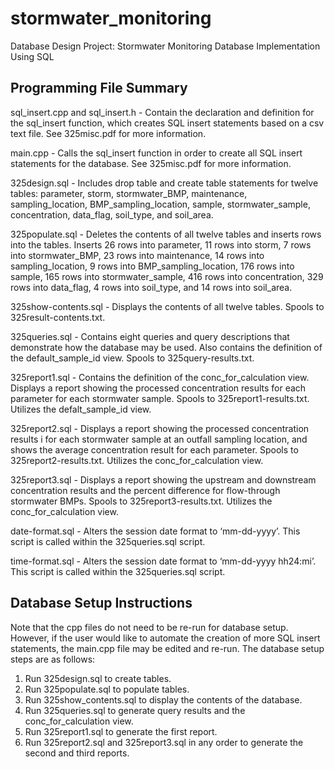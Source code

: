 # stormwater_monitoring
Database Design Project: Stormwater Monitoring Database Implementation Using SQL

## Programming File Summary

sql_insert.cpp and sql_insert.h - Contain the declaration and definition for the
    sql_insert function, which creates SQL insert statements based on a csv text
    file. See 325misc.pdf for more information.

main.cpp - Calls the sql_insert function in order to create all SQL insert 
    statements for the database. See 325misc.pdf for more information.

325design.sql - Includes drop table and create table statements for twelve 
    tables: parameter, storm, stormwater_BMP, maintenance, sampling_location,
    BMP_sampling_location, sample, stormwater_sample, concentration, data_flag,
    soil_type, and soil_area.

325populate.sql - Deletes the contents of all twelve tables and inserts rows 
    into the tables. Inserts 26 rows into parameter, 11 rows into storm, 7 rows 
    into stormwater_BMP, 23 rows into maintenance, 14 rows into 
    sampling_location, 9 rows into BMP_sampling_location, 176 rows into sample, 
    165 rows into stormwater_sample, 416 rows into concentration, 329 rows into 
    data_flag, 4 rows into soil_type, and 14 rows into soil_area.

325show-contents.sql - Displays the contents of all twelve tables. Spools to
    325result-contents.txt.

325queries.sql - Contains eight queries and query descriptions that demonstrate 
    how the database may be used. Also contains the definition of the 
    default_sample_id view. Spools to 325query-results.txt.

325report1.sql - Contains the definition of the conc_for_calculation view. 
    Displays a report showing the processed concentration results for each 
    parameter for each stormwater sample. Spools to 325report1-results.txt. 
    Utilizes the defalt_sample_id view.

325report2.sql - Displays a report showing the processed concentration results i
    for each stormwater sample at an outfall sampling location, and shows the 
    average concentration result for each parameter. Spools to 
    325report2-results.txt. Utilizes the conc_for_calculation view.

325report3.sql - Displays a report showing the upstream and downstream
    concentration results and the percent difference for flow-through stormwater    BMPs. Spools to 325report3-results.txt. Utilizes the conc_for_calculation 
    view.

date-format.sql - Alters the session date format to ‘mm-dd-yyyy’. This script is
    called within the 325queries.sql script.

time-format.sql - Alters the session date format to ‘mm-dd-yyyy hh24:mi’. This 
    script is called within the 325queries.sql script.

## Database Setup Instructions

Note that the cpp files do not need to be re-run for database setup. However, if
the user would like to automate the creation of more SQL insert statements, the 
main.cpp file may be edited and re-run. The database setup steps are as follows:

1. Run 325design.sql to create tables.
2. Run 325populate.sql to populate tables.
3. Run 325show_contents.sql to display the contents of the database.
4. Run 325queries.sql to generate query results and the conc_for_calculation 
   view.
5. Run 325report1.sql to generate the first report.
6. Run 325report2.sql and 325report3.sql in any order to generate the second and
   third reports.
